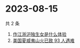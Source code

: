 # 2023-08-15

共 2 条

<!-- BEGIN ZHIHUSEARCH -->
<!-- 最后更新时间 Tue Aug 15 2023 08:50:06 GMT+0800 (China Standard Time) -->
1. [作江浙沪独生女是什么体验](https://www.zhihu.com/search?q=作江浙沪独生女是什么体验)
1. [美国夏威夷山火已致 93 人遇难](https://www.zhihu.com/search?q=美国夏威夷山火已致%2093%20人遇难)
<!-- END ZHIHUSEARCH -->
